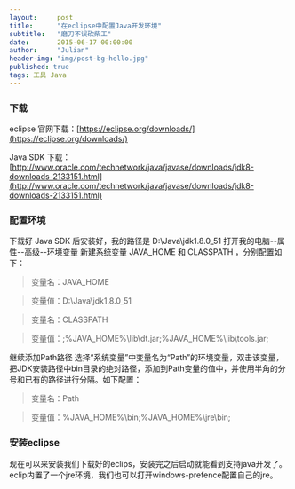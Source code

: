 ```yaml
---
layout:     post
title:      "在eclipse中配置Java开发环境"
subtitle:   "磨刀不误砍柴工"
date:       2015-06-17 00:00:00
author:     "Julian"
header-img: "img/post-bg-hello.jpg"
published: true
tags: 工具 Java
---
```


### 下载

eclipse 官网下载：[https://eclipse.org/downloads/](https://eclipse.org/downloads/)

Java SDK 下载：[http://www.oracle.com/technetwork/java/javase/downloads/jdk8-downloads-2133151.html](http://www.oracle.com/technetwork/java/javase/downloads/jdk8-downloads-2133151.html)

### 配置环境

下载好 Java SDK 后安装好，我的路径是 D:\Java\jdk1.8.0_51
打开我的电脑--属性--高级--环境变量
新建系统变量 JAVA_HOME 和 CLASSPATH ，分别配置如下：

>变量名：JAVA_HOME 

>变量值：D:\Java\jdk1.8.0_51

>变量名：CLASSPATH 

>变量值：;%JAVA_HOME%\lib\dt.jar;%JAVA_HOME%\lib\tools.jar;

继续添加Path路径
选择“系统变量”中变量名为“Path”的环境变量，双击该变量，把JDK安装路径中bin目录的绝对路径，添加到Path变量的值中，并使用半角的分号和已有的路径进行分隔。如下配置：

>变量名：Path 

>变量值：%JAVA_HOME%\bin;%JAVA_HOME%\jre\bin;

### 安装eclipse

现在可以来安装我们下载好的eclips，安装完之后启动就能看到支持java开发了。
eclip内置了一个jre环境，我们也可以打开windows-prefence配置自己的jre。